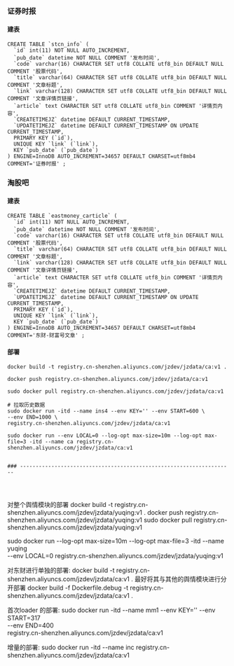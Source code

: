 ### 证券时报
#### 建表 
```shell script
CREATE TABLE `stcn_info` (
  `id` int(11) NOT NULL AUTO_INCREMENT,
  `pub_date` datetime NOT NULL COMMENT '发布时间',
  `code` varchar(16) CHARACTER SET utf8 COLLATE utf8_bin DEFAULT NULL COMMENT '股票代码',
  `title` varchar(64) CHARACTER SET utf8 COLLATE utf8_bin DEFAULT NULL COMMENT '文章标题',
  `link` varchar(128) CHARACTER SET utf8 COLLATE utf8_bin DEFAULT NULL COMMENT '文章详情页链接',
  `article` text CHARACTER SET utf8 COLLATE utf8_bin COMMENT '详情页内容',
  `CREATETIMEJZ` datetime DEFAULT CURRENT_TIMESTAMP,
  `UPDATETIMEJZ` datetime DEFAULT CURRENT_TIMESTAMP ON UPDATE CURRENT_TIMESTAMP,
  PRIMARY KEY (`id`),
  UNIQUE KEY `link` (`link`),
  KEY `pub_date` (`pub_date`)
) ENGINE=InnoDB AUTO_INCREMENT=34657 DEFAULT CHARSET=utf8mb4 COMMENT='证券时报' ; 
```

### 淘股吧 
#### 建表
```shell script
CREATE TABLE `eastmoney_carticle` (
  `id` int(11) NOT NULL AUTO_INCREMENT,
  `pub_date` datetime NOT NULL COMMENT '发布时间',
  `code` varchar(16) CHARACTER SET utf8 COLLATE utf8_bin DEFAULT NULL COMMENT '股票代码',
  `title` varchar(64) CHARACTER SET utf8 COLLATE utf8_bin DEFAULT NULL COMMENT '文章标题',
  `link` varchar(128) CHARACTER SET utf8 COLLATE utf8_bin DEFAULT NULL COMMENT '文章详情页链接',
  `article` text CHARACTER SET utf8 COLLATE utf8_bin COMMENT '详情页内容',
  `CREATETIMEJZ` datetime DEFAULT CURRENT_TIMESTAMP,
  `UPDATETIMEJZ` datetime DEFAULT CURRENT_TIMESTAMP ON UPDATE CURRENT_TIMESTAMP,
  PRIMARY KEY (`id`),
  UNIQUE KEY `link` (`link`),
  KEY `pub_date` (`pub_date`)
) ENGINE=InnoDB AUTO_INCREMENT=34657 DEFAULT CHARSET=utf8mb4 COMMENT='东财-财富号文章' ; 

```
#### 部署 
```shell script
docker build -t registry.cn-shenzhen.aliyuncs.com/jzdev/jzdata/ca:v1 .
    
docker push registry.cn-shenzhen.aliyuncs.com/jzdev/jzdata/ca:v1

sudo docker pull registry.cn-shenzhen.aliyuncs.com/jzdev/jzdata/ca:v1

# 拉取历史数据
sudo docker run -itd --name ins4 --env KEY='' --env START=600 \
--env END=1000 \
registry.cn-shenzhen.aliyuncs.com/jzdev/jzdata/ca:v1 

sudo docker run --env LOCAL=0 --log-opt max-size=10m --log-opt max-file=3 -itd --name ca registry.cn-shenzhen.aliyuncs.com/jzdev/jzdata/ca:v1


### --------------------------------------------------------------------




```

对整个舆情模块的部署
docker build -t registry.cn-shenzhen.aliyuncs.com/jzdev/jzdata/yuqing:v1 .
docker push registry.cn-shenzhen.aliyuncs.com/jzdev/jzdata/yuqing:v1
sudo docker pull registry.cn-shenzhen.aliyuncs.com/jzdev/jzdata/yuqing:v1

sudo docker run --log-opt max-size=10m --log-opt max-file=3 -itd --name yuqing \
--env LOCAL=0 registry.cn-shenzhen.aliyuncs.com/jzdev/jzdata/yuqing:v1 



对东财进行单独的部署: 
docker build -t registry.cn-shenzhen.aliyuncs.com/jzdev/jzdata/ca:v1 .
最好将其与其他的舆情模块进行分开部署 
docker build -f Dockerfile.debug -t registry.cn-shenzhen.aliyuncs.com/jzdev/jzdata/ca:v1 .

首次loader 的部署: 
sudo docker run -itd --name mm1 --env KEY='' --env START=317 \
--env END=400 \
registry.cn-shenzhen.aliyuncs.com/jzdev/jzdata/ca:v1 

增量的部署: 
sudo docker run -itd --name inc registry.cn-shenzhen.aliyuncs.com/jzdev/jzdata/ca:v1 
